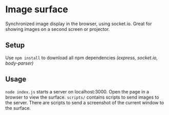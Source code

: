 # Image surface
Synchronized image display in the browser, using socket.io. Great for showing images on a second screen or projector.

## Setup
Use `npm install` to download all npm dependencies *(express, socket.io, body-parser)*

## Usage
`node index.js` starts a server on localhost:3000. Open the page in a browser to view the surface.
`scripts/` contains scripts to send images to the server.
There are scripts to send a screenshot of the current window to the surface.
